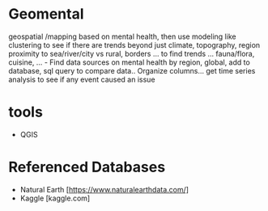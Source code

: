 # Geomental
 geospatial /mapping based on mental health, then use modeling like clustering to see if there are trends beyond just climate, topography, region proximity to sea/river/city vs rural, borders … to find trends … fauna/flora, cuisine, … 
	- Find data sources on mental health by region, global, add to database, sql query to compare data.. Organize columns… get time series analysis to see if any event caused an issue

 # tools
- QGIS

# Referenced Databases
- Natural Earth [https://www.naturalearthdata.com/]
- Kaggle [kaggle.com]
